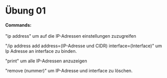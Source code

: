 # Übung 01



#### Commands:

"ip address" um auf die IP-Adressen einstellungen zuzugreifen

"/ip address add address=(IP-Adresse und CIDR) interface=(Interface)" um Ip Adresse an interface zu binden.

"print" um alle IP-Adressen anzuzeigen

"remove (nummer)" um IP-Adresse und interface zu löschen.

